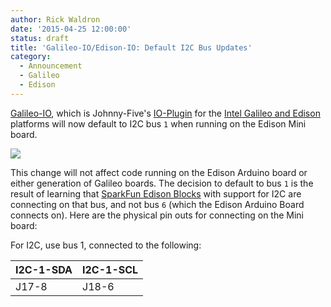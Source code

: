 ```yaml
---
author: Rick Waldron
date: '2015-04-25 12:00:00'
status: draft
title: 'Galileo-IO/Edison-IO: Default I2C Bus Updates'
category:
  - Announcement
  - Galileo
  - Edison
---
```



[Galileo-IO](https://github.com/rwaldron/galileo-io), which is Johnny-Five's [IO-Plugin](https://github.com/rwaldron/io-plugins) for the [Intel Galileo and Edison](https://www-ssl.intel.com/content/www/us/en/do-it-yourself/maker.html) platforms will now default to I2C bus `1` when running on the Edison Mini board.

![](https://communities.intel.com/servlet/JiveServlet/showImage/2-254047-239181/minibreakout.jpg)

This change will not affect code running on the Edison Arduino board or either generation of Galileo boards. The decision to default to bus `1` is the result of learning that [SparkFun Edison Blocks](https://www.sparkfun.com/categories/272) with support for I2C are connecting on that bus, and not bus `6` (which the Edison Arduino Board connects on). Here are the physical pin outs for connecting on the Mini board: 

For I2C, use bus 1, connected to the following:

|I2C-1-SDA|I2C-1-SCL|
|---------|---------|
|J17-8    |J18-6    |



